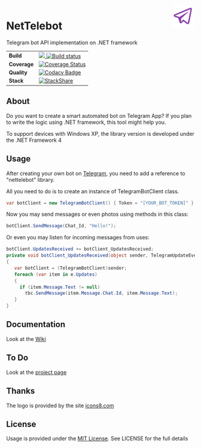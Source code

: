 <img src="Images/Logo/logo-100.png"  alt="logo" title="NetTelebot" align="right" height="60" />

# NetTelebot

Telegram bot API implementation on .NET framework

| | |
| --- | --- |
| **Build** |<a href="https://teamcity.nesterov.tk/viewType.html?buildTypeId=NetTelebotGithubRepository_BuildTestDebug&guest=1"><img src="https://teamcity.nesterov.tk/app/rest/builds/buildType:(id:NetTelebotGithubRepository_BuildTestDebug)/statusIcon"> [![Build status](https://ci.appveyor.com/api/projects/status/xrdhuq2v0piigwfq?svg=true)](https://ci.appveyor.com/project/vertigra/nettelebot-2-0) |
| **Coverage** | [![Coverage Status](https://coveralls.io/repos/github/vertigra/NetTelebot-2.0/badge.svg)](https://coveralls.io/github/vertigra/NetTelebot-2.0) | 
| **Quality** | [![Codacy Badge](https://api.codacy.com/project/badge/Grade/d1d114894a7345999ecff230bdbd9bdb)](https://www.codacy.com/app/vertigra/NetTelebot-2.0?utm_source=github.com&utm_medium=referral&utm_content=vertigra/NetTelebot-2.0&utm_campaign=badger) | 
| **Stack** | [![StackShare](https://img.shields.io/badge/tech-stack-0690fa.svg?style=flat)](https://stackshare.io/vertigra/nettelebot) |

## About
Do you want to create a smart automated bot on Telegram App? If you plan to write the logic using .NET framework, this tool might help you.

To support devices with Windows XP, the library version is developed under the .NET Framework 4

## Usage
After creating your own bot on [Telegram](https://core.telegram.org/bots/), you need to add a reference to "nettelebot" library.

All you need to do is to create an instance of TelegramBotClient class.

```C#
var botClient = new TelegramBotClient() { Token = "[YOUR_BOT_TOKEN]" };
```

Now you may send messages or even photos using methods in this class:

```C#
botClient.SendMessage(Chat_Id, "Hello!");
```

Or even you may listen for incoming messages from uses:

```C#
botClient.UpdatesReceived += botClient_UpdatesReceived;
private void botClient_UpdatesReceived(object sender, TelegramUpdateEventArgs e)
{
   var botClient = (TelegramBotClient)sender;
   foreach (var item in e.Updates)
   {
     if (item.Message.Text != null)
       tbc.SendMessage(item.Message.Chat.Id, item.Message.Text);
   }
}
```

## Documentation

Look at the [Wiki](https://github.com/themehrdad/NetTelebot/wiki)

## To Do

Look at the [project page](https://github.com/vertigra/NetTelebot-2.0/projects/1)

## Thanks

The logo is provided by the site [icons8.com](https://icons8.com/)

## License

Usage is provided under the [MIT License](http://http//opensource.org/licenses/mit-license.php). See LICENSE for the full details

